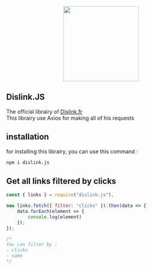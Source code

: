 <div align="center">
  <a href="https://dislink.fr"><img width="200" src="https://dislink.fr/img/logo.png"></a>
</div>

## Dislink.JS

The official librairy of [Dislink.fr](https://dislink.fr)<br>
This librairy use Axios for making all of his requests

## installation
for installing this librairy, you can use this command :
```bash
npm i dislink.js
```

## Get all links filtered by clicks

```js
const { links } = require("dislink.js"),

new links.fetch({ filter: "clicks" }).then(data => {
    data.forEach(element => {
        console.log(element)
    });
});

/* 
You can filter by :
- clicks
- name
*/

```
